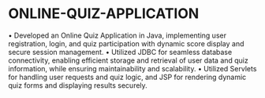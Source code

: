 # ONLINE-QUIZ-APPLICATION
• Developed an Online Quiz Application in Java, implementing user registration, login, and quiz participation with
dynamic score display and secure session management.
• Utilized JDBC for seamless database connectivity, enabling efficient storage and retrieval of user data and quiz
information, while ensuring maintainability and scalability.
• Utilized Servlets for handling user requests and quiz logic, and JSP for rendering dynamic quiz forms and
displaying results securely.
